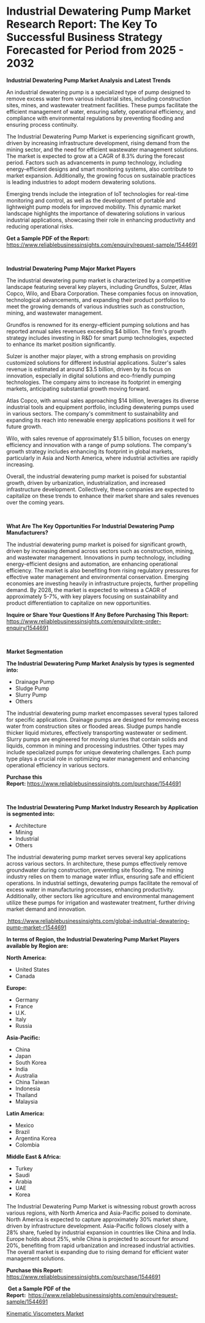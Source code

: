 <p><h1>Industrial Dewatering Pump Market Research Report: The Key To Successful Business Strategy Forecasted for Period from 2025 - 2032</h1></p><p><strong>Industrial Dewatering Pump Market Analysis and Latest Trends</strong></p>
<p><p>An industrial dewatering pump is a specialized type of pump designed to remove excess water from various industrial sites, including construction sites, mines, and wastewater treatment facilities. These pumps facilitate the efficient management of water, ensuring safety, operational efficiency, and compliance with environmental regulations by preventing flooding and ensuring process continuity.</p><p>The Industrial Dewatering Pump Market is experiencing significant growth, driven by increasing infrastructure development, rising demand from the mining sector, and the need for efficient wastewater management solutions. The market is expected to grow at a CAGR of 8.3% during the forecast period. Factors such as advancements in pump technology, including energy-efficient designs and smart monitoring systems, also contribute to market expansion. Additionally, the growing focus on sustainable practices is leading industries to adopt modern dewatering solutions.</p><p>Emerging trends include the integration of IoT technologies for real-time monitoring and control, as well as the development of portable and lightweight pump models for improved mobility. This dynamic market landscape highlights the importance of dewatering solutions in various industrial applications, showcasing their role in enhancing productivity and reducing operational risks.</p></p>
<p><strong>Get a Sample PDF of the Report:&nbsp;</strong> <a href="https://www.reliablebusinessinsights.com/enquiry/request-sample/1544691?utm_campaign=2286&utm_medium=2&utm_source=Github&utm_content=ia&utm_term=17022025&utm_id=industrial-dewatering-pump">https://www.reliablebusinessinsights.com/enquiry/request-sample/1544691</a></p>
<p>&nbsp;</p>
<p><strong>Industrial Dewatering Pump Major Market Players</strong></p>
<p><p>The industrial dewatering pump market is characterized by a competitive landscape featuring several key players, including Grundfos, Sulzer, Atlas Copco, Wilo, and Ebara Corporation. These companies focus on innovation, technological advancements, and expanding their product portfolios to meet the growing demands of various industries such as construction, mining, and wastewater management.</p><p>Grundfos is renowned for its energy-efficient pumping solutions and has reported annual sales revenues exceeding $4 billion. The firm's growth strategy includes investing in R&D for smart pump technologies, expected to enhance its market position significantly.</p><p>Sulzer is another major player, with a strong emphasis on providing customized solutions for different industrial applications. Sulzer's sales revenue is estimated at around $3.5 billion, driven by its focus on innovation, especially in digital solutions and eco-friendly pumping technologies. The company aims to increase its footprint in emerging markets, anticipating substantial growth moving forward.</p><p>Atlas Copco, with annual sales approaching $14 billion, leverages its diverse industrial tools and equipment portfolio, including dewatering pumps used in various sectors. The company's commitment to sustainability and expanding its reach into renewable energy applications positions it well for future growth.</p><p>Wilo, with sales revenue of approximately $1.5 billion, focuses on energy efficiency and innovation with a range of pump solutions. The company's growth strategy includes enhancing its footprint in global markets, particularly in Asia and North America, where industrial activities are rapidly increasing.</p><p>Overall, the industrial dewatering pump market is poised for substantial growth, driven by urbanization, industrialization, and increased infrastructure development. Collectively, these companies are expected to capitalize on these trends to enhance their market share and sales revenues over the coming years.</p></p>
<p>&nbsp;</p>
<p><strong>What Are The Key Opportunities For Industrial Dewatering Pump Manufacturers?</strong></p>
<p><p>The industrial dewatering pump market is poised for significant growth, driven by increasing demand across sectors such as construction, mining, and wastewater management. Innovations in pump technology, including energy-efficient designs and automation, are enhancing operational efficiency. The market is also benefiting from rising regulatory pressures for effective water management and environmental conservation. Emerging economies are investing heavily in infrastructure projects, further propelling demand. By 2028, the market is expected to witness a CAGR of approximately 5-7%, with key players focusing on sustainability and product differentiation to capitalize on new opportunities.</p></p>
<p><strong>Inquire or Share Your Questions If Any Before Purchasing This Report:</strong> <a href="https://www.reliablebusinessinsights.com/enquiry/pre-order-enquiry/1544691?utm_campaign=2286&utm_medium=2&utm_source=Github&utm_content=ia&utm_term=17022025&utm_id=industrial-dewatering-pump">https://www.reliablebusinessinsights.com/enquiry/pre-order-enquiry/1544691</a></p>
<p>&nbsp;</p>
<p><strong>Market Segmentation</strong></p>
<p><strong>The Industrial Dewatering Pump Market Analysis by types is segmented into:</strong></p>
<p><ul><li>Drainage Pump</li><li>Sludge Pump</li><li>Slurry Pump</li><li>Others</li></ul></p>
<p><p>The industrial dewatering pump market encompasses several types tailored for specific applications. Drainage pumps are designed for removing excess water from construction sites or flooded areas. Sludge pumps handle thicker liquid mixtures, effectively transporting wastewater or sediment. Slurry pumps are engineered for moving slurries that contain solids and liquids, common in mining and processing industries. Other types may include specialized pumps for unique dewatering challenges. Each pump type plays a crucial role in optimizing water management and enhancing operational efficiency in various sectors.</p></p>
<p><strong>Purchase this Report:&nbsp;</strong><a href="https://www.reliablebusinessinsights.com/purchase/1544691?utm_campaign=2286&utm_medium=2&utm_source=Github&utm_content=ia&utm_term=17022025&utm_id=industrial-dewatering-pump">https://www.reliablebusinessinsights.com/purchase/1544691</a></p>
<p>&nbsp;</p>
<p><strong>The Industrial Dewatering Pump Market Industry Research by Application is segmented into:</strong></p>
<p><ul><li>Architecture</li><li>Mining</li><li>Industrial</li><li>Others</li></ul></p>
<p><p>The industrial dewatering pump market serves several key applications across various sectors. In architecture, these pumps effectively remove groundwater during construction, preventing site flooding. The mining industry relies on them to manage water influx, ensuring safe and efficient operations. In industrial settings, dewatering pumps facilitate the removal of excess water in manufacturing processes, enhancing productivity. Additionally, other sectors like agriculture and environmental management utilize these pumps for irrigation and wastewater treatment, further driving market demand and innovation.</p></p>
<p><a href="https://www.reliablebusinessinsights.com/global-industrial-dewatering-pump-market-r1544691?utm_campaign=2286&utm_medium=2&utm_source=Github&utm_content=ia&utm_term=17022025&utm_id=industrial-dewatering-pump">&nbsp;https://www.reliablebusinessinsights.com/global-industrial-dewatering-pump-market-r1544691</a></p>
<p><strong>In terms of Region, the Industrial Dewatering Pump Market Players available by Region are:</strong></p>
<p>
    <p> <strong> North America: </strong>
        <ul>
            <li>United States</li>
            <li>Canada</li>
        </ul>
        </p> 
    <p> <strong> Europe: </strong>
        <ul>
            <li>Germany</li>
            <li>France</li>
            <li>U.K.</li>
            <li>Italy</li>
            <li>Russia</li>
        </ul>
        </p> 
    <p> <strong> Asia-Pacific: </strong>
        <ul>
            <li>China</li>
            <li>Japan</li>
            <li>South Korea</li>
            <li>India</li>
            <li>Australia</li>
            <li>China Taiwan</li>
            <li>Indonesia</li>
            <li>Thailand</li>
            <li>Malaysia</li>
        </ul>
        </p> 
    <p> <strong> Latin America: </strong>
        <ul>
            <li>Mexico</li>
            <li>Brazil</li>
            <li>Argentina Korea</li>
            <li>Colombia</li>
        </ul>
        </p> 
    <p> <strong> Middle East & Africa: </strong>
        <ul>
            <li>Turkey</li>
            <li>Saudi</li>
            <li>Arabia</li>
            <li>UAE</li>
            <li>Korea</li>
        </ul>
    </p>
    </p>
<p><p>The Industrial Dewatering Pump Market is witnessing robust growth across various regions, with North America and Asia-Pacific poised to dominate. North America is expected to capture approximately 30% market share, driven by infrastructure development. Asia-Pacific follows closely with a 28% share, fueled by industrial expansion in countries like China and India. Europe holds about 25%, while China is projected to account for around 20%, benefiting from rapid urbanization and increased industrial activities. The overall market is expanding due to rising demand for efficient water management solutions.</p></p>
<p><strong>Purchase this Report: </strong><a href="https://www.reliablebusinessinsights.com/purchase/1544691?utm_campaign=2286&utm_medium=2&utm_source=Github&utm_content=ia&utm_term=17022025&utm_id=industrial-dewatering-pump">https://www.reliablebusinessinsights.com/purchase/1544691</a></p>
<p>&nbsp;<strong>Get a Sample PDF of the Report:&nbsp;&nbsp;</strong><a href="https://www.reliablebusinessinsights.com/enquiry/request-sample/1544691?utm_campaign=2286&utm_medium=2&utm_source=Github&utm_content=ia&utm_term=17022025&utm_id=industrial-dewatering-pump">https://www.reliablebusinessinsights.com/enquiry/request-sample/1544691</a></p>
<p><strong></strong></p>
<p><p><a href="https://github.com/triattwood9919/Market-Research-Report-List-1/blob/main/kinematic-viscometers-market.md?utm_campaign=2286&utm_medium=2&utm_source=Github&utm_content=ia&utm_term=17022025&utm_id=industrial-dewatering-pump">Kinematic Viscometers Market</a></p></p>